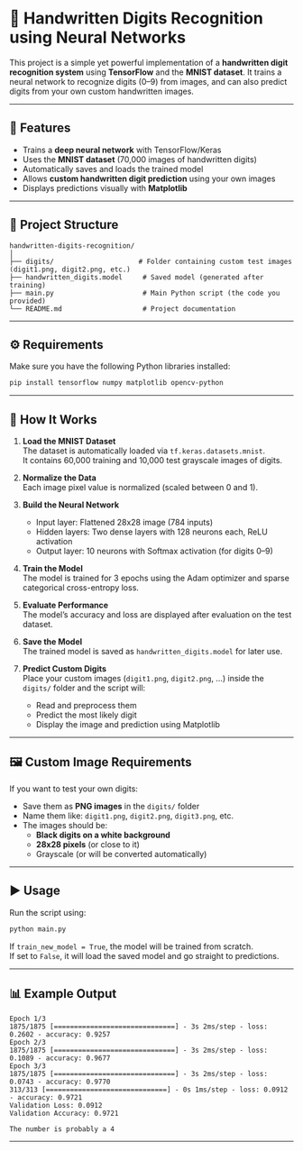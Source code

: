 # 🧠 Handwritten Digits Recognition using Neural Networks

This project is a simple yet powerful implementation of a **handwritten digit recognition system** using **TensorFlow** and the **MNIST dataset**. It trains a neural network to recognize digits (0–9) from images, and can also predict digits from your own custom handwritten images.

---

## 🚀 Features

- Trains a **deep neural network** with TensorFlow/Keras  
- Uses the **MNIST dataset** (70,000 images of handwritten digits)  
- Automatically saves and loads the trained model  
- Allows **custom handwritten digit prediction** using your own images  
- Displays predictions visually with **Matplotlib**

---

## 🧩 Project Structure

```
handwritten-digits-recognition/
│
├── digits/                     # Folder containing custom test images (digit1.png, digit2.png, etc.)
├── handwritten_digits.model     # Saved model (generated after training)
├── main.py                      # Main Python script (the code you provided)
└── README.md                    # Project documentation
```

---

## ⚙️ Requirements

Make sure you have the following Python libraries installed:

```bash
pip install tensorflow numpy matplotlib opencv-python
```

---

## 🧠 How It Works

1. **Load the MNIST Dataset**  
   The dataset is automatically loaded via `tf.keras.datasets.mnist`.  
   It contains 60,000 training and 10,000 test grayscale images of digits.

2. **Normalize the Data**  
   Each image pixel value is normalized (scaled between 0 and 1).

3. **Build the Neural Network**
   - Input layer: Flattened 28x28 image (784 inputs)  
   - Hidden layers: Two dense layers with 128 neurons each, ReLU activation  
   - Output layer: 10 neurons with Softmax activation (for digits 0–9)

4. **Train the Model**  
   The model is trained for 3 epochs using the Adam optimizer and sparse categorical cross-entropy loss.

5. **Evaluate Performance**  
   The model’s accuracy and loss are displayed after evaluation on the test dataset.

6. **Save the Model**  
   The trained model is saved as `handwritten_digits.model` for later use.

7. **Predict Custom Digits**  
   Place your custom images (`digit1.png`, `digit2.png`, …) inside the `digits/` folder and the script will:
   - Read and preprocess them  
   - Predict the most likely digit  
   - Display the image and prediction using Matplotlib

---

## 🖼️ Custom Image Requirements

If you want to test your own digits:
- Save them as **PNG images** in the `digits/` folder  
- Name them like: `digit1.png`, `digit2.png`, `digit3.png`, etc.  
- The images should be:
  - **Black digits on a white background**
  - **28x28 pixels** (or close to it)
  - Grayscale (or will be converted automatically)

---

## ▶️ Usage

Run the script using:

```bash
python main.py
```

If `train_new_model = True`, the model will be trained from scratch.  
If set to `False`, it will load the saved model and go straight to predictions.

---

## 📊 Example Output

```
Epoch 1/3
1875/1875 [==============================] - 3s 2ms/step - loss: 0.2602 - accuracy: 0.9257
Epoch 2/3
1875/1875 [==============================] - 3s 2ms/step - loss: 0.1089 - accuracy: 0.9677
Epoch 3/3
1875/1875 [==============================] - 3s 2ms/step - loss: 0.0743 - accuracy: 0.9770
313/313 [==============================] - 0s 1ms/step - loss: 0.0912 - accuracy: 0.9721
Validation Loss: 0.0912
Validation Accuracy: 0.9721

The number is probably a 4
```

---